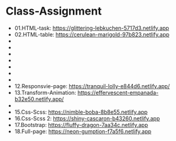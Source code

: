 # Class-Assignment

* 01.HTML-task: https://glittering-lebkuchen-5717d3.netlify.app
* 02.HTML-table: https://cerulean-marigold-97b823.netlify.app
* 
* 
* 
* 
* 
* 
*
* 12.Responsvie-page: https://tranquil-lolly-e844d6.netlify.app/
* 13.Transform-Animation: https://effervescent-empanada-b32e50.netlify.app/
* 
* 15.Css-Scss: https://nimble-boba-8b8e55.netlify.app
* 16.Css-Scss 2: https://shiny-cascaron-b43260.netlify.app
* 17.Bootstrap: https://fluffy-dragon-7aa34c.netlify.app
* 18.Full-page: https://neon-gumption-f7a5f6.netlify.app
